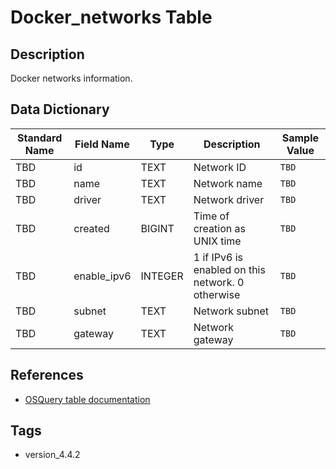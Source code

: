 # Docker_networks Table

## Description
Docker networks information.

## Data Dictionary
|Standard Name|Field Name|Type|Description|Sample Value|
|---|---|---|---|---|
|TBD|id|TEXT|Network ID|`TBD`|
|TBD|name|TEXT|Network name|`TBD`|
|TBD|driver|TEXT|Network driver|`TBD`|
|TBD|created|BIGINT|Time of creation as UNIX time|`TBD`|
|TBD|enable_ipv6|INTEGER|1 if IPv6 is enabled on this network. 0 otherwise|`TBD`|
|TBD|subnet|TEXT|Network subnet|`TBD`|
|TBD|gateway|TEXT|Network gateway|`TBD`|

## References
* [OSQuery table documentation](https://osquery.io/schema/current#docker_networks)

## Tags
* version_4.4.2